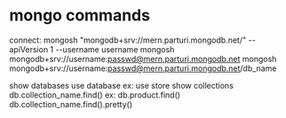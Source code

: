 # mongo commands

connect:
mongosh "mongodb+srv://mern.parturi.mongodb.net/" --apiVersion 1 --username username
mongosh mongodb+srv://username:passwd@mern.parturi.mongodb.net
mongosh mongodb+srv://username:passwd@mern.parturi.mongodb.net/db_name

show databases
use database ex: use store
show collections
db.collection_name.find() ex: db.product.find()
db.collection_name.find().pretty()